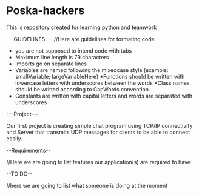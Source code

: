 Poska-hackers
=============

This is repository created for learning python and teamwork


---GUIDELINES---
//Here are guidelines for formating code

* you are not supposed to intend code with tabs 
* Maximum line length is 79 characters
* Imports go on separate lines
* Variables are named following the mixedcase style
    (example: smallVariable; largeVariableHere)
*Functions should be written with lowercase letters with underscores between the words
*Class names should be writted according to CapWords convention.
* Constants are written with capital letters and words are separated with underscores



---Project---

Our first project is creating simple chat program using TCP/IP
connectivity and Server that transmits UDP messages for clients to be 
able to connect easily.


--Requirements--

//Here we are going to list features our application(s) are required to have

--TO DO--

//here we are going to list what someone is doing at the moment

